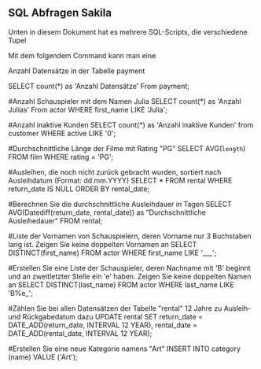 ## SQL Abfragen Sakila

Unten in diesem Dokument hat es mehrere SQL-Scripts, die verschiedene Tupel 

Mit dem folgendem Command kann man eine 

Anzahl Datensätze in der Tabelle payment

SELECT count(*) as 'Anzahl Datensätze' From payment;

#Anzahl Schauspieler mit dem Namen Julia
SELECT count(*) as 'Anzahl Julias' From actor WHERE first_name LIKE 'Julia';

#Anzahl inaktive Kunden
SELECT count(*) as 'Anzahl inaktive Kunden' from customer WHERE active LIKE '0';

#Durchschnittliche Länge der Filme mit Rating "PG"
SELECT AVG(`length`) FROM film WHERE rating = 'PG';

#Ausleihen, die noch nicht zurück gebracht wurden, sortiert nach Ausleihdatum (Format: dd.mm.YYYY)
SELECT * FROM rental WHERE return_date IS NULL ORDER BY rental_date;

#Berechnen Sie die durchschnittliche Ausleihdauer in Tagen
SELECT AVG(Datediff(return_date, rental_date)) as "Durchschnittliche Ausleihedauer" FROM rental;

#Liste der Vornamen von Schauspielern, deren Vorname nur 3 Buchstaben lang ist. Zeigen Sie keine doppelten Vornamen an
SELECT DISTINCT(first_name) FROM actor WHERE first_name LIKE '___';

#Erstellen Sie eine Liste der Schauspieler, deren Nachname mit 'B' beginnt und an zweitletzter Stelle ein 'e' haben. Zeigen Sie keine doppelten Namen an
SELECT DISTINCT(last_name) FROM actor WHERE last_name LIKE 'B%e_';

#Zählen Sie bei allen Datensätzen der Tabelle "rental" 12 Jahre zu Ausleih- und Rückgabedatum dazu
UPDATE rental SET return_date = DATE_ADD(return_date, INTERVAL 12 YEAR), rental_date = DATE_ADD(rental_date, INTERVAL 12 YEAR);

#Erstellen Sie eine neue Kategorie namens "Art"
INSERT INTO category (name) VALUE ('Art');